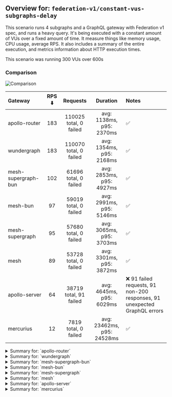 ## Overview for: `federation-v1/constant-vus-subgraphs-delay`


This scenario runs 4 subgraphs and a GraphQL gateway with Federation v1 spec, and runs a heavy query. It's being executed with a constant amount of VUs over a fixed amount of time. It measure things like memory usage, CPU usage, average RPS. It also includes a summary of the entire execution, and metrics information about HTTP execution times.


This scenario was running 300 VUs over 600s


### Comparison


<img src="https://imagedelivery.net/KYe9TScr4TldYHA48pczVg/a62cb141-507f-4ebd-6ed3-955155aa0b00/public" alt="Comparison" />


| Gateway             | RPS ⬇️ |        Requests        |          Duration          | Notes                                                                    |
| :------------------ | :----: | :--------------------: | :------------------------: | :----------------------------------------------------------------------- |
| apollo-router       |  183   | 110025 total, 0 failed |  avg: 1138ms, p95: 2370ms  | ✅                                                                        |
| wundergraph         |  183   | 110070 total, 0 failed |  avg: 1354ms, p95: 2168ms  | ✅                                                                        |
| mesh-supergraph-bun |  102   | 61696 total, 0 failed  |  avg: 2853ms, p95: 4927ms  | ✅                                                                        |
| mesh-bun            |   97   | 59019 total, 0 failed  |  avg: 2991ms, p95: 5146ms  | ✅                                                                        |
| mesh-supergraph     |   95   | 57680 total, 0 failed  |  avg: 3065ms, p95: 3703ms  | ✅                                                                        |
| mesh                |   89   | 53728 total, 0 failed  |  avg: 3301ms, p95: 3872ms  | ✅                                                                        |
| apollo-server       |   64   | 38719 total, 91 failed |  avg: 4645ms, p95: 6029ms  | ❌ 91 failed requests, 91 non-200 responses, 91 unexpected GraphQL errors |
| mercurius           |   12   |  7819 total, 0 failed  | avg: 23462ms, p95: 24528ms | ✅                                                                        |



<details>
  <summary>Summary for: `apollo-router`</summary>

  **K6 Output**




```
     ✓ response code was 200
     ✓ no graphql errors
     ✓ valid response structure

     checks.........................: 100.00% ✓ 330075     ✗ 0     
     data_received..................: 9.7 GB  16 MB/s
     data_sent......................: 131 MB  217 kB/s
     http_req_blocked...............: avg=266.3µs  min=1.54µs   med=3.5µs    max=1.82s p(90)=5.98µs  p(95)=7.14µs
     http_req_connecting............: avg=143.41µs min=0s       med=0s       max=1.56s p(90)=0s      p(95)=0s    
     http_req_duration..............: avg=1.13s    min=235.71ms med=965.25ms max=6.63s p(90)=1.96s   p(95)=2.37s 
       { expected_response:true }...: avg=1.13s    min=235.71ms med=965.25ms max=6.63s p(90)=1.96s   p(95)=2.37s 
     http_req_failed................: 0.00%   ✓ 0          ✗ 110025
     http_req_receiving.............: avg=283.09ms min=24.09µs  med=85.4µs   max=5.54s p(90)=1.13s   p(95)=1.56s 
     http_req_sending...............: avg=14.51ms  min=7.4µs    med=15.17µs  max=3.29s p(90)=40.56µs p(95)=1.34ms
     http_req_tls_handshaking.......: avg=0s       min=0s       med=0s       max=0s    p(90)=0s      p(95)=0s    
     http_req_waiting...............: avg=840.55ms min=228.39ms med=773.52ms max=2.69s p(90)=1.23s   p(95)=1.35s 
     http_reqs......................: 110025  183.031586/s
     iteration_duration.............: avg=1.63s    min=245.04ms med=1.4s     max=9.39s p(90)=2.95s   p(95)=3.48s 
     iterations.....................: 110025  183.031586/s
     vus............................: 61      min=61       max=300 
     vus_max........................: 300     min=300      max=300 
```


**Performance Overview**


<img src="https://imagedelivery.net/KYe9TScr4TldYHA48pczVg/9e64b653-726e-4a12-8c87-93f47de0f100/public" alt="Performance Overview" />


**Subgraphs Overview**


<img src="https://imagedelivery.net/KYe9TScr4TldYHA48pczVg/db6aa34e-0a13-48d7-39d6-f7b974044700/public" alt="Subgraphs Overview" />


**HTTP Overview**


<img src="https://imagedelivery.net/KYe9TScr4TldYHA48pczVg/82d48099-9382-4e64-711d-2fcd40cc2400/public" alt="HTTP Overview" />


  </details>

<details>
  <summary>Summary for: `wundergraph`</summary>

  **K6 Output**




```
     ✓ response code was 200
     ✓ no graphql errors
     ✓ valid response structure

     checks.........................: 100.00% ✓ 330210     ✗ 0     
     data_received..................: 9.7 GB  16 MB/s
     data_sent......................: 131 MB  217 kB/s
     http_req_blocked...............: avg=153.35µs min=1.54µs   med=3.61µs  max=1.03s   p(90)=5.83µs   p(95)=6.79µs  
     http_req_connecting............: avg=13.27µs  min=0s       med=0s      max=30.57ms p(90)=0s       p(95)=0s      
     http_req_duration..............: avg=1.35s    min=567.85ms med=1.27s   max=4.44s   p(90)=1.86s    p(95)=2.16s   
       { expected_response:true }...: avg=1.35s    min=567.85ms med=1.27s   max=4.44s   p(90)=1.86s    p(95)=2.16s   
     http_req_failed................: 0.00%   ✓ 0          ✗ 110070
     http_req_receiving.............: avg=150.31ms min=27.64µs  med=98.52µs max=3.15s   p(90)=602.35ms p(95)=940.96ms
     http_req_sending...............: avg=9.28ms   min=7.38µs   med=17.65µs max=2.35s   p(90)=41.3µs   p(95)=2.44ms  
     http_req_tls_handshaking.......: avg=0s       min=0s       med=0s      max=0s      p(90)=0s       p(95)=0s      
     http_req_waiting...............: avg=1.19s    min=559.75ms med=1.18s   max=2.62s   p(90)=1.46s    p(95)=1.55s   
     http_reqs......................: 110070  183.083158/s
     iteration_duration.............: avg=1.63s    min=582.54ms med=1.5s    max=6.52s   p(90)=2.42s    p(95)=2.74s   
     iterations.....................: 110070  183.083158/s
     vus............................: 47      min=47       max=300 
     vus_max........................: 300     min=300      max=300 
```


**Performance Overview**


<img src="https://imagedelivery.net/KYe9TScr4TldYHA48pczVg/396f15fd-b006-40da-4575-e43079bb7100/public" alt="Performance Overview" />


**Subgraphs Overview**


<img src="https://imagedelivery.net/KYe9TScr4TldYHA48pczVg/1a324591-e85c-4c5f-2a9c-1e25db2e3a00/public" alt="Subgraphs Overview" />


**HTTP Overview**


<img src="https://imagedelivery.net/KYe9TScr4TldYHA48pczVg/b897bb47-1d44-4c76-4f1d-a6d86012ac00/public" alt="HTTP Overview" />


  </details>

<details>
  <summary>Summary for: `mesh-supergraph-bun`</summary>

  **K6 Output**




```
     ✓ response code was 200
     ✓ no graphql errors
     ✓ valid response structure

     checks.........................: 100.00% ✓ 185088     ✗ 0    
     data_received..................: 5.4 GB  9.0 MB/s
     data_sent......................: 73 MB   122 kB/s
     http_req_blocked...............: avg=35.26µs min=1.31µs  med=3.35µs  max=164.78ms p(90)=5.6µs   p(95)=6.95µs  
     http_req_connecting............: avg=8.84µs  min=0s      med=0s      max=40.49ms  p(90)=0s      p(95)=0s      
     http_req_duration..............: avg=2.85s   min=1.26s   med=2.59s   max=6.25s    p(90)=4.62s   p(95)=4.92s   
       { expected_response:true }...: avg=2.85s   min=1.26s   med=2.59s   max=6.25s    p(90)=4.62s   p(95)=4.92s   
     http_req_failed................: 0.00%   ✓ 0          ✗ 61696
     http_req_receiving.............: avg=15.41ms min=31.44µs med=78.82µs max=1.83s    p(90)=1.16ms  p(95)=70.55ms 
     http_req_sending...............: avg=1.36ms  min=8.05µs  med=14.84µs max=823.33ms p(90)=36.68µs p(95)=158.16µs
     http_req_tls_handshaking.......: avg=0s      min=0s      med=0s      max=0s       p(90)=0s      p(95)=0s      
     http_req_waiting...............: avg=2.83s   min=1.26s   med=2.58s   max=6.24s    p(90)=4.6s    p(95)=4.91s   
     http_reqs......................: 61696   102.482507/s
     iteration_duration.............: avg=2.92s   min=1.27s   med=2.64s   max=6.65s    p(90)=4.74s   p(95)=5.05s   
     iterations.....................: 61696   102.482507/s
     vus............................: 23      min=23       max=300
     vus_max........................: 300     min=300      max=300
```


**Performance Overview**


<img src="https://imagedelivery.net/KYe9TScr4TldYHA48pczVg/a38502b2-9afa-4e58-62dc-875d42c6d000/public" alt="Performance Overview" />


**Subgraphs Overview**


<img src="https://imagedelivery.net/KYe9TScr4TldYHA48pczVg/7387ab4a-1619-4b33-4b01-c745d1669f00/public" alt="Subgraphs Overview" />


**HTTP Overview**


<img src="https://imagedelivery.net/KYe9TScr4TldYHA48pczVg/dff2f958-4916-4e1d-2f71-8ffc1b6ba800/public" alt="HTTP Overview" />


  </details>

<details>
  <summary>Summary for: `mesh-bun`</summary>

  **K6 Output**




```
     ✓ response code was 200
     ✓ no graphql errors
     ✓ valid response structure

     checks.........................: 100.00% ✓ 177057    ✗ 0    
     data_received..................: 5.2 GB  8.6 MB/s
     data_sent......................: 70 MB   116 kB/s
     http_req_blocked...............: avg=47.95µs min=1.52µs  med=3.53µs  max=242.51ms p(90)=5.9µs   p(95)=6.99µs 
     http_req_connecting............: avg=20.29µs min=0s      med=0s      max=25.67ms  p(90)=0s      p(95)=0s     
     http_req_duration..............: avg=2.99s   min=1.38s   med=2.67s   max=6.13s    p(90)=4.91s   p(95)=5.14s  
       { expected_response:true }...: avg=2.99s   min=1.38s   med=2.67s   max=6.13s    p(90)=4.91s   p(95)=5.14s  
     http_req_failed................: 0.00%   ✓ 0         ✗ 59019
     http_req_receiving.............: avg=17.74ms min=30.08µs med=74.74µs max=1.44s    p(90)=1.56ms  p(95)=91.06ms
     http_req_sending...............: avg=1.53ms  min=7.35µs  med=16.52µs max=954.62ms p(90)=39.15µs p(95)=149.6µs
     http_req_tls_handshaking.......: avg=0s      min=0s      med=0s      max=0s       p(90)=0s      p(95)=0s     
     http_req_waiting...............: avg=2.97s   min=1.38s   med=2.65s   max=5.84s    p(90)=4.9s    p(95)=5.12s  
     http_reqs......................: 59019   97.870276/s
     iteration_duration.............: avg=3.06s   min=1.41s   med=2.72s   max=6.14s    p(90)=4.99s   p(95)=5.25s  
     iterations.....................: 59019   97.870276/s
     vus............................: 40      min=40      max=300
     vus_max........................: 300     min=300     max=300
```


**Performance Overview**


<img src="https://imagedelivery.net/KYe9TScr4TldYHA48pczVg/1cb860c9-27cf-4155-0d01-735e1ae83d00/public" alt="Performance Overview" />


**Subgraphs Overview**


<img src="https://imagedelivery.net/KYe9TScr4TldYHA48pczVg/faf3874d-6def-49a2-71a2-810dc8558e00/public" alt="Subgraphs Overview" />


**HTTP Overview**


<img src="https://imagedelivery.net/KYe9TScr4TldYHA48pczVg/231f453a-d2fc-4272-1367-fb0fdb11ba00/public" alt="HTTP Overview" />


  </details>

<details>
  <summary>Summary for: `mesh-supergraph`</summary>

  **K6 Output**




```
     ✓ response code was 200
     ✓ no graphql errors
     ✓ valid response structure

     checks.........................: 100.00% ✓ 173040    ✗ 0    
     data_received..................: 5.1 GB  8.4 MB/s
     data_sent......................: 69 MB   114 kB/s
     http_req_blocked...............: avg=77.68µs min=1.45µs  med=4.2µs   max=455.09ms p(90)=6.34µs  p(95)=7.24µs  
     http_req_connecting............: avg=48.95µs min=0s      med=0s      max=49.81ms  p(90)=0s      p(95)=0s      
     http_req_duration..............: avg=3.06s   min=1.38s   med=3.05s   max=6.83s    p(90)=3.54s   p(95)=3.7s    
       { expected_response:true }...: avg=3.06s   min=1.38s   med=3.05s   max=6.83s    p(90)=3.54s   p(95)=3.7s    
     http_req_failed................: 0.00%   ✓ 0         ✗ 57680
     http_req_receiving.............: avg=6.52ms  min=34.02µs med=83.11µs max=722.78ms p(90)=2.62ms  p(95)=17.32ms 
     http_req_sending...............: avg=1.06ms  min=7.97µs  med=20.94µs max=837.13ms p(90)=40.36µs p(95)=144.68µs
     http_req_tls_handshaking.......: avg=0s      min=0s      med=0s      max=0s       p(90)=0s      p(95)=0s      
     http_req_waiting...............: avg=3.05s   min=1.24s   med=3.04s   max=6.83s    p(90)=3.53s   p(95)=3.68s   
     http_reqs......................: 57680   95.803561/s
     iteration_duration.............: avg=3.12s   min=1.4s    med=3.11s   max=6.88s    p(90)=3.62s   p(95)=3.78s   
     iterations.....................: 57680   95.803561/s
     vus............................: 58      min=58      max=300
     vus_max........................: 300     min=300     max=300
```


**Performance Overview**


<img src="https://imagedelivery.net/KYe9TScr4TldYHA48pczVg/23800b47-7cfa-4c35-3a5b-e8c4db7ef100/public" alt="Performance Overview" />


**Subgraphs Overview**


<img src="https://imagedelivery.net/KYe9TScr4TldYHA48pczVg/899498e3-3019-46c1-393c-3072a8584e00/public" alt="Subgraphs Overview" />


**HTTP Overview**


<img src="https://imagedelivery.net/KYe9TScr4TldYHA48pczVg/0a000de0-8d87-442c-eebf-fecb3d683900/public" alt="HTTP Overview" />


  </details>

<details>
  <summary>Summary for: `mesh`</summary>

  **K6 Output**




```
     ✓ response code was 200
     ✓ no graphql errors
     ✓ valid response structure

     checks.........................: 100.00% ✓ 161184   ✗ 0    
     data_received..................: 4.7 GB  7.8 MB/s
     data_sent......................: 64 MB   106 kB/s
     http_req_blocked...............: avg=40.57µs  min=1.65µs  med=4.18µs  max=144.65ms p(90)=6.24µs  p(95)=7.12µs  
     http_req_connecting............: avg=16.77µs  min=0s      med=0s      max=28.88ms  p(90)=0s      p(95)=0s      
     http_req_duration..............: avg=3.3s     min=1.98s   med=3.27s   max=7.06s    p(90)=3.72s   p(95)=3.87s   
       { expected_response:true }...: avg=3.3s     min=1.98s   med=3.27s   max=7.06s    p(90)=3.72s   p(95)=3.87s   
     http_req_failed................: 0.00%   ✓ 0        ✗ 53728
     http_req_receiving.............: avg=7.15ms   min=30.55µs med=86.46µs max=1.09s    p(90)=3.05ms  p(95)=18.67ms 
     http_req_sending...............: avg=927.15µs min=8.53µs  med=21.52µs max=963.37ms p(90)=39.54µs p(95)=140.18µs
     http_req_tls_handshaking.......: avg=0s       min=0s      med=0s      max=0s       p(90)=0s      p(95)=0s      
     http_req_waiting...............: avg=3.29s    min=1.98s   med=3.26s   max=6.72s    p(90)=3.71s   p(95)=3.86s   
     http_reqs......................: 53728   89.15893/s
     iteration_duration.............: avg=3.35s    min=1.99s   med=3.32s   max=7.09s    p(90)=3.79s   p(95)=3.95s   
     iterations.....................: 53728   89.15893/s
     vus............................: 147     min=147    max=300
     vus_max........................: 300     min=300    max=300
```


**Performance Overview**


<img src="https://imagedelivery.net/KYe9TScr4TldYHA48pczVg/b28fb1af-12e9-4024-d604-b6758db01600/public" alt="Performance Overview" />


**Subgraphs Overview**


<img src="https://imagedelivery.net/KYe9TScr4TldYHA48pczVg/d0f993a2-6bb9-4f37-9ca9-dfb71d658a00/public" alt="Subgraphs Overview" />


**HTTP Overview**


<img src="https://imagedelivery.net/KYe9TScr4TldYHA48pczVg/089025a8-c4b4-4be6-64d7-ce343fe3a600/public" alt="HTTP Overview" />


  </details>

<details>
  <summary>Summary for: `apollo-server`</summary>

  **K6 Output**




```
     ✗ response code was 200
      ↳  99% — ✓ 38628 / ✗ 91
     ✗ no graphql errors
      ↳  99% — ✓ 38628 / ✗ 91
     ✓ valid response structure

     checks.........................: 99.84% ✓ 115884    ✗ 182  
     data_received..................: 3.4 GB 5.6 MB/s
     data_sent......................: 46 MB  76 kB/s
     http_req_blocked...............: avg=70.08µs  min=1.42µs   med=3.06µs max=79.47ms  p(90)=4.83µs   p(95)=5.67µs  
     http_req_connecting............: avg=62.49µs  min=0s       med=0s     max=79.17ms  p(90)=0s       p(95)=0s      
     http_req_duration..............: avg=4.64s    min=803.52ms med=4.38s  max=1m0s     p(90)=5.62s    p(95)=6.02s   
       { expected_response:true }...: avg=4.51s    min=803.52ms med=4.38s  max=59.73s   p(90)=5.61s    p(95)=6s      
     http_req_failed................: 0.23%  ✓ 91        ✗ 38628
     http_req_receiving.............: avg=607.64µs min=0s       med=89.8µs max=373.58ms p(90)=150.12µs p(95)=483.03µs
     http_req_sending...............: avg=106.11µs min=7.61µs   med=15.6µs max=191.8ms  p(90)=29.91µs  p(95)=39.73µs 
     http_req_tls_handshaking.......: avg=0s       min=0s       med=0s     max=0s       p(90)=0s       p(95)=0s      
     http_req_waiting...............: avg=4.64s    min=803.43ms med=4.38s  max=1m0s     p(90)=5.62s    p(95)=6.02s   
     http_reqs......................: 38719  64.198013/s
     iteration_duration.............: avg=4.66s    min=813.32ms med=4.4s   max=1m0s     p(90)=5.64s    p(95)=6.04s   
     iterations.....................: 38719  64.198013/s
     vus............................: 18     min=18      max=300
     vus_max........................: 300    min=300     max=300
```


**Performance Overview**


<img src="https://imagedelivery.net/KYe9TScr4TldYHA48pczVg/720fbab5-c09c-4272-f01f-53b778840700/public" alt="Performance Overview" />


**Subgraphs Overview**


<img src="https://imagedelivery.net/KYe9TScr4TldYHA48pczVg/71d3ba3e-c993-4b50-5809-fb132983ae00/public" alt="Subgraphs Overview" />


**HTTP Overview**


<img src="https://imagedelivery.net/KYe9TScr4TldYHA48pczVg/e923c187-c2df-485c-cff4-9f1ea5450300/public" alt="HTTP Overview" />


  </details>

<details>
  <summary>Summary for: `mercurius`</summary>

  **K6 Output**




```
     ✓ response code was 200
     ✓ no graphql errors
     ✓ valid response structure

     checks.........................: 100.00% ✓ 23457     ✗ 0    
     data_received..................: 686 MB  1.1 MB/s
     data_sent......................: 9.3 MB  15 kB/s
     http_req_blocked...............: avg=178.61µs min=1.53µs  med=3.73µs   max=33.28ms p(90)=5.12µs   p(95)=6.24µs  
     http_req_connecting............: avg=168.75µs min=0s      med=0s       max=31.86ms p(90)=0s       p(95)=0s      
     http_req_duration..............: avg=23.46s   min=7.45s   med=23.83s   max=26.3s   p(90)=24.34s   p(95)=24.52s  
       { expected_response:true }...: avg=23.46s   min=7.45s   med=23.83s   max=26.3s   p(90)=24.34s   p(95)=24.52s  
     http_req_failed................: 0.00%   ✓ 0         ✗ 7819 
     http_req_receiving.............: avg=135.67µs min=45.15µs med=108.32µs max=50.9ms  p(90)=144.66µs p(95)=160.02µs
     http_req_sending...............: avg=59.46µs  min=8.59µs  med=22.09µs  max=26.93ms p(90)=31.2µs   p(95)=38.06µs 
     http_req_tls_handshaking.......: avg=0s       min=0s      med=0s       max=0s      p(90)=0s       p(95)=0s      
     http_req_waiting...............: avg=23.46s   min=7.45s   med=23.83s   max=26.3s   p(90)=24.34s   p(95)=24.52s  
     http_reqs......................: 7819    12.551387/s
     iteration_duration.............: avg=23.46s   min=7.46s   med=23.83s   max=26.32s  p(90)=24.34s   p(95)=24.53s  
     iterations.....................: 7819    12.551387/s
     vus............................: 1       min=1       max=300
     vus_max........................: 300     min=300     max=300
```


**Performance Overview**


<img src="https://imagedelivery.net/KYe9TScr4TldYHA48pczVg/a9dca6b7-f1b7-458b-49f9-06ddb4b67400/public" alt="Performance Overview" />


**Subgraphs Overview**


<img src="https://imagedelivery.net/KYe9TScr4TldYHA48pczVg/db38d04f-4b14-4024-007b-c0f3949c6e00/public" alt="Subgraphs Overview" />


**HTTP Overview**


<img src="https://imagedelivery.net/KYe9TScr4TldYHA48pczVg/80ce8f22-d92e-4d0d-bf53-ce646b9d7100/public" alt="HTTP Overview" />


  </details>